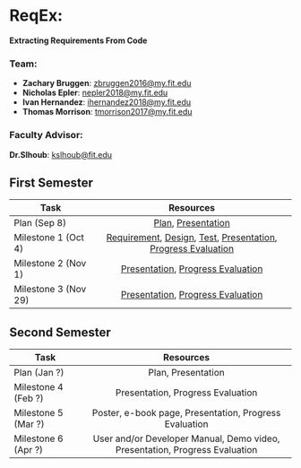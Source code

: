 # ReqEx:
**Extracting Requirements From Code**

### Team:
* **Zachary Bruggen**: zbruggen2016@my.fit.edu  
* **Nicholas Epler**: nepler2018@my.fit.edu  
* **Ivan Hernandez**: ihernandez2018@my.fit.edu  
* **Thomas Morrison**: tmorrison2017@my.fit.edu  

### Faculty Advisor:  
**Dr.Slhoub**: kslhoub@fit.edu


## First Semester  

| Task                 	| Resources                                                    	|
|----------------------	|:------------------------------------------------------------:	|
| Plan (Sep 8)         	| [Plan](https://docs.google.com/document/d/1O08zEQ2tUOcjYuoNngahQEHLt-pfptqeQiG73znC2eg/edit?usp=sharing), [Presentation](https://docs.google.com/presentation/d/1SdWi7Sn9gkN1yUn7ZBfygoKM0_mOxNvadUVt0BU36rQ/edit?usp=sharing)                                           	|
| Milestone 1 (Oct 4)  	| [Requirement](https://docs.google.com/document/d/1MZ2gX5p9UUIxPjwN-6w3txCAkKvNu4Ik0e1IwUAOh5A/edit?usp=sharing), [Design](https://docs.google.com/document/d/167vYp1glC84UjhPBr3QULyh0BsvkNBRDDRo_mkFIuYc/edit?usp=sharing), [Test](https://docs.google.com/document/d/14Pg4SPOg8E4E1Jy2gZ2Od5iasB1Lkv5TtRlyxvJ6NWk/edit?usp=sharing), [Presentation](https://docs.google.com/presentation/d/1gL55gkQalTollFdeMyFIH5ZWBiQuAq4TZ_5sDEWXWEY/edit?usp=sharing), [Progress Evaluation](https://docs.google.com/document/d/1BQ8yNkQtTHCSm_cGTVU8FkXhB8NXiRE3DwFuvWHaViE/edit?usp=sharing)  |
| Milestone 2 (Nov 1)  	| [Presentation](https://docs.google.com/presentation/d/1AAyxR2ksNPFJNbJ46ebySTCban-hCEawZ2KXDzcO4k8/edit?usp=sharing), [Progress Evaluation](https://docs.google.com/document/d/1fI1QJSrh0Sv0yliJXCvVYILsj3G9UkO3d-FbkcGHtZE/edit?usp=sharing) 	|
| Milestone 3 (Nov 29) 	| [Presentation](https://docs.google.com/presentation/d/1hsDTdkrc3qf23Lmn5c0f7eeRa16wfqsZtXYp_S_bq-8/edit?usp=sharing), [Progress Evaluation](https://docs.google.com/document/d/14KyftRmDp3H8KRjc8LPzyglogU2NhSkqtoSpLwHlRGc/edit?usp=sharing)                            	|


## Second Semester  

| Task                	| Resources                                                                   	|
|---------------------	|:---------------------------------------------------------------------------:	|
| Plan (Jan ?)        	| Plan, Presentation                                                          	|
| Milestone 4 (Feb ?) 	| Presentation, Progress Evaluation                                           	|
| Milestone 5 (Mar ?) 	| Poster, e-book page, Presentation, Progress Evaluation                      	|
| Milestone 6 (Apr ?) 	| User and/or Developer Manual, Demo video, Presentation, Progress Evaluation 	|

